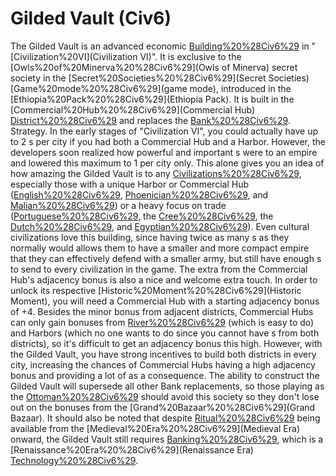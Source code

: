 # Gilded Vault (Civ6)

The Gilded Vault is an advanced economic [Building%20%28Civ6%29](building) in "[Civilization%20VI](Civilization VI)". It is exclusive to the [Owls%20of%20Minerva%20%28Civ6%29](Owls of Minerva) secret society in the [Secret%20Societies%20%28Civ6%29](Secret Societies) [Game%20mode%20%28Civ6%29](game mode), introduced in the [Ethiopia%20Pack%20%28Civ6%29](Ethiopia Pack). It is built in the [Commercial%20Hub%20%28Civ6%29](Commercial Hub) [District%20%28Civ6%29](district) and replaces the [Bank%20%28Civ6%29](Bank).
Strategy.
In the early stages of "Civilization VI", you could actually have up to 2 s per city if you had both a Commercial Hub and a Harbor. However, the developers soon realized how powerful and important s were to an empire and lowered this maximum to 1 per city only. This alone gives you an idea of how amazing the Gilded Vault is to any [Civilizations%20%28Civ6%29](civilization), especially those with a unique Harbor or Commercial Hub ([English%20%28Civ6%29](England), [Phoenician%20%28Civ6%29](Phoenicia), and [Malian%20%28Civ6%29](Mali)) or a heavy focus on trade ([Portuguese%20%28Civ6%29](Portugal), the [Cree%20%28Civ6%29](Cree), the [Dutch%20%28Civ6%29](Netherlands), and [Egyptian%20%28Civ6%29](Egypt)). Even cultural civilizations love this building, since having twice as many s as they normally would allows them to have a smaller and more compact empire that they can effectively defend with a smaller army, but still have enough s to send to every civilization in the game.
The extra from the Commercial Hub's adjacency bonus is also a nice and welcome extra touch. In order to unlock its respective [Historic%20Moment%20%28Civ6%29](Historic Moment), you will need a Commercial Hub with a starting adjacency bonus of +4. Besides the minor bonus from adjacent districts, Commercial Hubs can only gain bonuses from [River%20%28Civ6%29](rivers) (which is easy to do) and Harbors (which no one wants to do since you cannot have s from both districts), so it's difficult to get an adjacency bonus this high. However, with the Gilded Vault, you have strong incentives to build both districts in every city, increasing the chances of Commercial Hubs having a high adjacency bonus and providing a lot of as a consequence.
The ability to construct the Gilded Vault will supersede all other Bank replacements, so those playing as the [Ottoman%20%28Civ6%29](Ottomans) should avoid this society so they don't lose out on the bonuses from the [Grand%20Bazaar%20%28Civ6%29](Grand Bazaar). It should also be noted that despite [Ritual%20%28Civ6%29](Ritual) being available from the [Medieval%20Era%20%28Civ6%29](Medieval Era) onward, the Gilded Vault still requires [Banking%20%28Civ6%29](Banking), which is a [Renaissance%20Era%20%28Civ6%29](Renaissance Era) [Technology%20%28Civ6%29](technology).